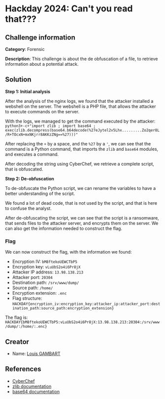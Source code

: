 # Hackday 2024: Can't you read that???

## Challenge information

**Category**: Forensic

**Description**: This challenge is about the de obfuscation of a file, to retrieve information about a potential attack.

## Solution

**Step 1: Initial analysis**

After the analysis of the nginx logs, we found that the attacker installed a webshell on the server.
The webshell is a PHP file, that allows the attacker to execute commands on the server.

With the logs, we managed to get the command executed by the attacker:
`python3+-c+"import zlib ; import base64 ; exec(zlib.decompress(base64.b64decode(%27eJytel2v5Lhx.........Zo2qer8L/R+TOcxN+mxNKjrr8AKKzZNg==%27)))"`

After replacing the `+` by a space, and the `%27` by a `'`, we can see that the command is a Python command, that imports the `zlib` and `base64` modules, and executes a command.

After decoding the string using CyberChef, we retrieve a complete script, that is obfuscated.

**Step 2: De-obfuscation**

To de-obfuscate the Python script, we can rename the variables to have a better understanding of the script.

We found a lot of dead code, that is not used by the script, and that is here to confuse the analyst.

After de-obfuscating the script, we can see that the script is a ransomware, that sends files to the attacker server, and encrypts them on the server.
We can also get the information needed to construct the flag.

### Flag

We can now construct the flag, with the information we found:
- Encryption IV: `bM8ftekoUEWCTbP5`
- Encryption key: `vLuUbS2o4i6Pr8jX`
- Attacker IP address: `13.98.138.213`
- Attacker port: `20304`
- Destination path: `/srv/www/dump/`
- Source path: `/home/`
- Encryption extension: `.enc`
- Flag structure: `HACKDAY{encryption_iv:encryption_key:attacker_ip:attacker_port:destination_path:source_path:encryption_extension}`

The flag is:
`HACKDAY{bM8ftekoUEWCTbP5:vLuUbS2o4i6Pr8jX:13.98.138.213:20304:/srv/www/dump/:/home/:.enc}`

## Creator

* Name: [Louis GAMBART](https://linkedin.com/in/louis-gambart)

## References

* [CyberChef](https://gchq.github.io/CyberChef/)
* [zlib documentation](https://docs.python.org/3/library/zlib.html)
* [base64 documentation](https://docs.python.org/3/library/base64.html)
